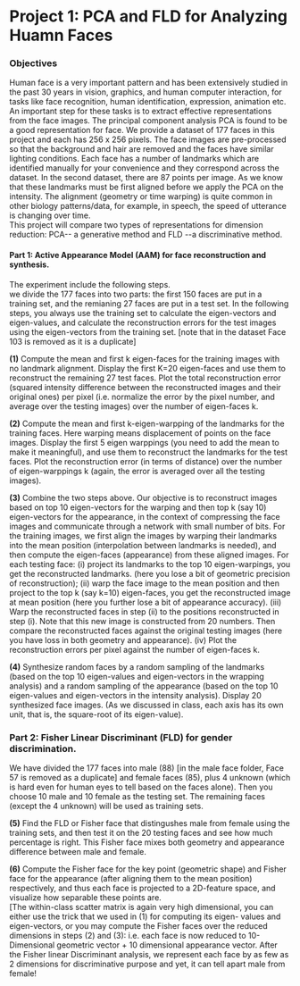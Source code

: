 # Project 1: PCA and FLD for Analyzing Huamn Faces

### Objectives
Human face is a very important pattern and has been extensively studied in the past 30 years in vision, graphics, and human computer interaction, for tasks like face recognition, human identification, expression, animation etc. An important step for these tasks is to extract effective representations from the face images. The principal component analysis PCA is found to be a good representation for face.
We provide a dataset of 177 faces in this project and each has 256 x 256 pixels. The face images are pre-processed so that the background and hair are removed and the faces have similar lighting conditions. Each face has a number of landmarks which are identified manually for your convenience and they correspond across the dataset. In the second dataset, there are 87 points per image. As we know that these landmarks must be first aligned before we apply the PCA on the intensity. The alignment (geometry or time warping) is quite common in other biology patterns/data, for example, in speech, the speed of utterance is changing over time.  
This project will compare two types of representations for dimension reduction: PCA-- a generative method and FLD --a discriminative method.

#### Part 1: Active Appearance Model (AAM) for face reconstruction and synthesis.
The experiment include the following steps.  
we divide the 177 faces into two parts: the first 150 faces are put in a training set, and the remianing 27 faces are put in a test set. In the following steps, you always use the training set to calculate the eigen-vectors and eigen-values, and calculate the reconstruction errors for the test images using the eigen-vectors from the training set. [note that in the dataset Face 103 is removed as it is a duplicate]  

**(1)** Compute the mean and first k eigen-faces for the training images with no landmark alignment. Display the first K=20 eigen-faces and use them to reconstruct the remaining 27 test faces. Plot the total reconstruction error (squared intensity difference between the reconstructed images and their original ones) per pixel (i.e. normalize the error by the pixel number, and average over the testing images) over the number of eigen-faces k.  

**(2)** Compute the mean and first k-eigen-warpping of the landmarks for the training faces. Here warping means displacement of points on the face images. Display the first 5 eigen warppings (you need to add the mean to make it meaningful), and use them to reconstruct the landmarks for the test faces. Plot the reconstruction error (in terms of distance) over the number of eigen-warppings k (again, the error is averaged over all the testing images).  

**(3)** Combine the two steps above. Our objective is to reconstruct images based on top 10 eigen-vectors for the warping and then top k (say 10) eigen-vectors for the appearance, in the context of compressing the face images and communicate through a network with small number of bits. For the training images, we first align the images by warping their landmarks into the mean position (interpolation between landmarks is needed), and then compute the eigen-faces (appearance) from these aligned images. For each testing face: (i) project its landmarks to the top 10 eigen-warpings, you get the reconstructed landmarks. (here you lose a bit of geometric precision of reconstruction); (ii) warp the face image to the mean position and then project to the top k (say k=10) eigen-faces, you get the reconstructed image at mean position (here you further lose a bit of appearance accuracy). (iii) Warp the reconstructed faces in step (ii) to the positions reconstructed in step (i). Note that this new image is constructed from 20 numbers. Then compare the reconstructed faces against the original testing images (here you have loss in both geometry and appearance). (iv) Plot the reconstruction errors per pixel against the number of eigen-faces k.  

**(4)** Synthesize random faces by a random sampling of the landmarks (based on the top 10 eigen-values and eigen-vectors in the wrapping analysis) and a random sampling of the appearance (based on the top 10 eigen-values and eigen-vectors in the intensity analysis). Display 20 synthesized face images. (As we discussed in class, each axis has its own unit, that is, the square-root of its eigen-value).

### Part 2: Fisher Linear Discriminant (FLD) for gender discrimination.
We have divided the 177 faces into male (88) [in the male face folder, Face 57 is removed as a duplicate] and female faces (85), plus 4 unknown (which is hard even for human eyes to tell based on the faces alone). Then you choose 10 male and 10 female as the testing set. The remaining faces (except the 4 unknown) will be used as training sets.  

**(5)** Find the FLD or Fisher face that distingushes male from female using the training sets, and then test it on the 20 testing faces and see how much percentage is right. This Fisher face mixes both geometry and appearance difference between male and female.  

**(6)** Compute the Fisher face for the key point (geometric shape) and Fisher face for the appearance (after aligning them to the mean position) respectively, and thus each face is projected to a 2D-feature space, and visualize how separable these points are.  
[The within-class scatter matrix is again very high dimensional, you can either use the trick that we used in (1) for computing its eigen- values and eigen-vectors, or you may compute the Fisher faces over the reduced dimensions in steps (2) and (3): i.e. each face is now reduced to 10-Dimensional geometric vector + 10 dimensional appearance vector. After the Fisher linear Discriminant analysis, we represent each face by as few as 2 dimensions for discriminative purpose and yet, it can tell apart male from female!
